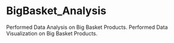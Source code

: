 # BigBasket_Analysis
Performed Data Analysis on Big Basket Products. 
Performed Data Visualization on Big Basket Products. 
